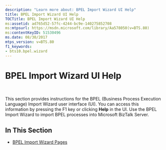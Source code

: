```yaml
---
description: "Learn more about: BPEL Import Wizard UI Help"
title: BPEL Import Wizard UI Help
TOCTitle: BPEL Import Wizard UI Help
ms:assetid: ad765d52-57fc-4244-bc9e-140275852708
ms:mtpsurl: https://msdn.microsoft.com/library/Aa578050(v=BTS.80)
ms:contentKeyID: 51530496
ms.date: 08/30/2017
mtps_version: v=BTS.80
f1_keywords:
- bts10.bpel.wizard
---
```


# BPEL Import Wizard UI Help

 

This section provides instructions for the BPEL (Business Process Execution Language) Import Wizard user interface (UI). You can access this information by pressing the F1 key or clicking **Help** in the UI. Use the BPEL Import Wizard to import BPEL processes into Microsoft BizTalk Server.

## In This Section

  - [BPEL Import Wizard Pages](bpel-import-wizard-pages.md)

